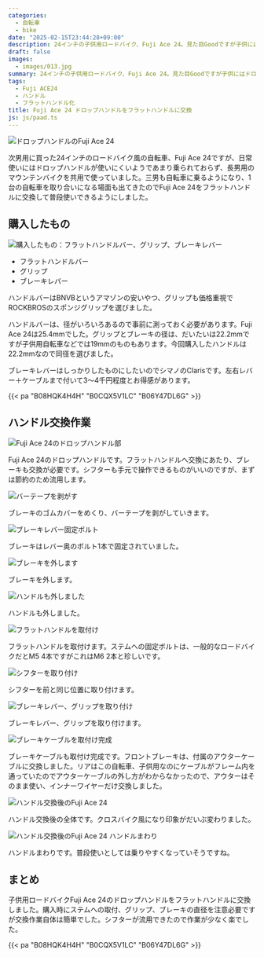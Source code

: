 ```yaml
---
categories:
  - 自転車
  - bike
date: "2025-02-15T23:44:28+09:00"
description: 24インチの子供用ロードバイク、Fuji Ace 24。見た目Goodですが子供にはドロップハンドルが使いにくいようでしたのでフラットハンドルに交換、クロスバイク風に改造しました。
draft: false
images:
  - images/013.jpg
summary: 24インチの子供用ロードバイク、Fuji Ace 24。見た目Goodですが子供にはドロップハンドルが使いにくいようでしたのでフラットハンドルに交換、クロスバイク風に改造しました。
tags:
  - Fuji ACE24
  - ハンドル
  - フラットハンドル化
title: Fuji Ace 24 ドロップハンドルをフラットハンドルに交換
js: js/paad.ts
---
```


![ドロップハンドルのFuji Ace 24](./images/001.jpg)

次男用に買った24インチのロードバイク風の自転車、Fuji Ace 24ですが、日常使いにはドロップハンドルが使いにくいようであまり乗られておらず、長男用のマウンテンバイクを共用で使っていました。三男も自転車に乗るようになり、1台の自転車を取り合いになる場面も出てきたのでFuji Ace 24をフラットハンドルに交換して普段使いできるようにしました。

## 購入したもの

![購入したもの：フラットハンドルバー、グリップ、ブレーキレバー](./images/007.jpg)

-   フラットハンドルバー
-   グリップ
-   ブレーキレバー

ハンドルバーはBNVBというアマゾンの安いやつ、グリップも価格重視でROCKBROSのスポンジグリップを選びました。

ハンドルバーは、径がいろいろあるので事前に測っておく必要があります。Fuji
Ace
24は25.4mmでした。グリップとブレーキの径は、だいたいは22.2mmですが子供用自転車などでは19mmのものもあります。今回購入したハンドルは22.2mmなので同径を選びました。

ブレーキレバーはしっかりしたものにしたいのでシマノのClarisです。左右レバー＋ケーブルまで付いて3〜4千円程度とお得感があります。

{{< pa "B08HQK4H4H" "B0CQX5V1LC" "B06Y47DL6G" >}}

## ハンドル交換作業

![Fuji Ace 24のドロップハンドル部](./images/002.jpg)

Fuji Ace
24のドロップハンドルです。フラットハンドルへ交換にあたり、ブレーキも交換が必要です。シフターも手元で操作できるものがいいのですが、まずは節約のため流用します。

![バーテープを剥がす](./images/003.jpg)

ブレーキのゴムカバーをめくり、バーテープを剥がしていきます。

![ブレーキレバー固定ボルト](./images/004.jpg)

ブレーキはレバー奥のボルト1本で固定されていました。

![ブレーキを外します](./images/005.jpg)

ブレーキを外します。

![ハンドルも外しました](./images/006.jpg)

ハンドルも外しました。

![フラットハンドルを取付け](./images/008.jpg)

フラットハンドルを取付けます。ステムへの固定ボルトは、一般的なロードバイクだとM5
4本ですがこれはM6 2本と珍しいです。

![シフターを取り付け](./images/009.jpg)

シフターを前と同じ位置に取り付けます。

![ブレーキレバー、グリップを取り付け](./images/010.jpg)

ブレーキレバー、グリップを取り付けます。

![ブレーキケーブルを取付け完成](./images/012.jpg)

ブレーキケーブルも取付け完成です。フロントブレーキは、付属のアウターケーブルに交換しました。リアはこの自転車、子供用なのにケーブルがフレーム内を通っていたのでアウターケーブルの外し方がわからなかったので、アウターはそのまま使い、インナーワイヤーだけ交換しました。

![ハンドル交換後のFuji Ace 24](./images/013.jpg)

ハンドル交換後の全体です。クロスバイク風になり印象がだいぶ変わりました。

![ハンドル交換後のFuji Ace 24 ハンドルまわり](./images/014.jpg)

ハンドルまわりです。普段使いとしては乗りやすくなっていそうですね。

## まとめ

子供用ロードバイクFuji Ace
24のドロップハンドルをフラットハンドルに交換しました。購入時にステムへの取付、グリップ、ブレーキの直径を注意必要ですが交換作業自体は簡単でした。シフターが流用できたので作業が少なく楽でした。

{{< pa "B08HQK4H4H" "B0CQX5V1LC" "B06Y47DL6G" >}}
